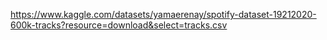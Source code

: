 https://www.kaggle.com/datasets/yamaerenay/spotify-dataset-19212020-600k-tracks?resource=download&select=tracks.csv
